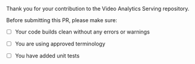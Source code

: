 Thank you for your contribution to the Video Analytics Serving repository. 

Before submitting this PR, please make sure:

- [ ] Your code builds clean without any errors or warnings
- [ ] You are using approved terminology
- [ ] You have added unit tests

